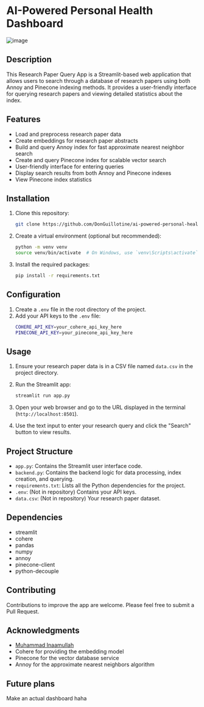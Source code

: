 # AI-Powered Personal Health Dashboard
![image](https://github.com/user-attachments/assets/d84b0312-2aa1-4896-9890-fe2b16e6c422)

## Description

This Research Paper Query App is a Streamlit-based web application that allows users to search through a database of research papers using both Annoy and Pinecone indexing methods. It provides a user-friendly interface for querying research papers and viewing detailed statistics about the index.

## Features

- Load and preprocess research paper data
- Create embeddings for research paper abstracts
- Build and query Annoy index for fast approximate nearest neighbor search
- Create and query Pinecone index for scalable vector search
- User-friendly interface for entering queries
- Display search results from both Annoy and Pinecone indexes
- View Pinecone index statistics

## Installation

1. Clone this repository:
   ```bash
   git clone https://github.com/DonGuillotine/ai-powered-personal-health-dashboard.git
   ```

2. Create a virtual environment (optional but recommended):
   ```bash
   python -m venv venv
   source venv/bin/activate  # On Windows, use `venv\Scripts\activate`
   ```

3. Install the required packages:
   ```bash
   pip install -r requirements.txt
   ```

## Configuration

1. Create a `.env` file in the root directory of the project.
2. Add your API keys to the `.env` file:
   ```bash
   COHERE_API_KEY=your_cohere_api_key_here
   PINECONE_API_KEY=your_pinecone_api_key_here
   ```

## Usage

1. Ensure your research paper data is in a CSV file named `data.csv` in the project directory.

2. Run the Streamlit app:
   ```bash
   streamlit run app.py
   ```

3. Open your web browser and go to the URL displayed in the terminal (`http://localhost:8501`).

4. Use the text input to enter your research query and click the "Search" button to view results.

## Project Structure

- `app.py`: Contains the Streamlit user interface code.
- `backend.py`: Contains the backend logic for data processing, index creation, and querying.
- `requirements.txt`: Lists all the Python dependencies for the project.
- `.env`: (Not in repository) Contains your API keys.
- `data.csv`: (Not in repository) Your research paper dataset.

## Dependencies

- streamlit
- cohere
- pandas
- numpy
- annoy
- pinecone-client
- python-decouple

## Contributing

Contributions to improve the app are welcome. Please feel free to submit a Pull Request.

## Acknowledgments

- [Muhammad Inaamullah](https://github.com/m-inaam)
- Cohere for providing the embedding model
- Pinecone for the vector database service
- Annoy for the approximate nearest neighbors algorithm

## Future plans
Make an actual dashboard haha
